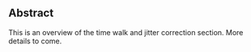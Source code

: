 ## Abstract 
This is an overview of the time walk and jitter correction section. More details to come. 
